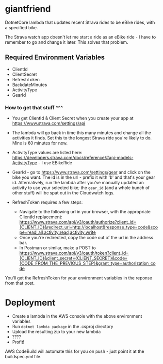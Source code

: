 # giantfriend

DotnetCore lambda that updates recent Strava rides to be eBike rides, with a specified bike.

The Strava watch app doesn't let me start a ride as an eBike ride - I have to remember to go and change it later. This solves that problem.

## Required Environment Variables
- ClientId
- ClientSecret
- RefreshToken
- BackdateMinutes
- ActivityType
- GearId

### How to get that stuff ^^^
- You get ClientId & Client Secret when you create your app at https://www.strava.com/settings/api
- The lambda will go back in time this many minutes and change all the activities it finds. Set this to the longest Strava ride you're likely to do. Mine is 60 minutes for now.
- ActivityType values are listed here: https://developers.strava.com/docs/reference/#api-models-ActivityType - I use EBikeRide
- GearId - go to https://www.strava.com/settings/gear and click on the bike you want. The id is in the url - prefix it with 'b' and that's your gear id. Alternatively, run the lambda after you've manually updated an activity to use your selected bike; the `gear_id` (and a whole bunch of other stuff) will be spat out in the Cloudwatch logs.

- RefreshToken requires a few steps:
  - Navigate to the following url in your browser, with the appropriate ClientId replacement: https://www.strava.com/api/v3/oauth/authorize?client_id={CLIENT_ID}&redirect_uri=http://localhost&response_type=code&scope=read_all,activity:read,activity:write
  - Once you're redirected, copy the code out of the url in the address bar.
  - In Postman or similar, make a POST to https://www.strava.com/api/v3/oauth/token?client_id={CLIENT_ID}&client_secret={CLIENT_SECRET}&code={CODE_FROM_THE_PREVIOUS_STEP}&grant_type=authorization_code

You'll get the RefreshToken for your environment variables in the reponse from that post.

# Deployment
- Create a lambda in the AWS console with the above environment variables
- Run `dotnet lambda package` in the .csproj directory
- Upload the resulting zip to your new lambda
- ????
- Profit!

AWS CodeBuild will automate this for you on push - just point it at the buildspec.yml file.
